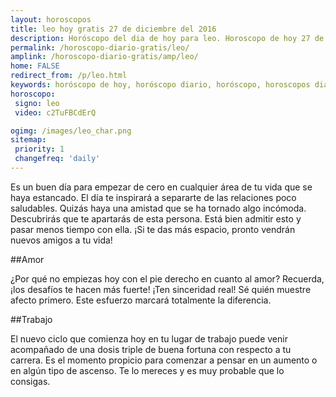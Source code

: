 ```yaml
---
layout: horoscopos
title: leo hoy gratis 27 de diciembre del 2016 
description: Horóscopo del dia de hoy para leo. Horoscopo de hoy 27 de diciembre del 2016. Las predicciones de amor, trabajo, vida personal gratis.
permalink: /horoscopo-diario-gratis/leo/
amplink: /horoscopo-diario-gratis/amp/leo/
home: FALSE
redirect_from: /p/leo.html
keywords: horóscopo de hoy, horóscopo diario, horóscopo, horoscopos diarios gratis del dia de hoy, horóscopo diario gratis,horóscopo 2016, horóscopo esperanza gracia, horoscopo leo hoy, horoscop, horóscopos gratis, horoscopo leo, horoscopo leo 2016, Tarot, Astrologia, Zodíaco, leo, horoscopo gratis
horoscopo:
 signo: leo
 video: c2TuFBCdErQ

ogimg: /images/leo_char.png
sitemap:
 priority: 1
 changefreq: 'daily'
---
```



Es un buen día para empezar de cero en cualquier área de tu vida que se haya estancado. El día te inspirará a separarte de las relaciones poco saludables. Quizás haya una amistad que se ha tornado algo incómoda. Descubrirás que te apartarás de esta persona. Está bien admitir esto y pasar menos tiempo con ella. ¡Si te das más espacio, pronto vendrán nuevos amigos a tu vida!

##Amor

¿Por qué no empiezas hoy con el pie derecho en cuanto al amor? Recuerda, ¡los desafíos te hacen más fuerte! ¡Ten sinceridad real! Sé quién muestre afecto primero. Este esfuerzo marcará totalmente la diferencia.

##Trabajo

El nuevo ciclo que comienza hoy en tu lugar de trabajo puede venir acompañado de una dosis triple de buena fortuna con respecto a tu carrera. Es el momento propicio para comenzar a pensar en un aumento o en algún tipo de ascenso. Te lo mereces y es muy probable que lo consigas.